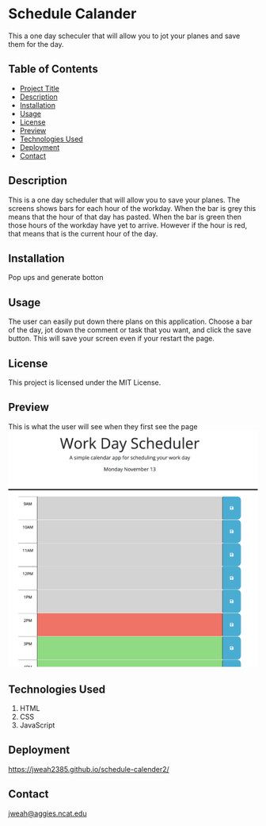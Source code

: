 
# Schedule Calander

This a one day scheculer that will allow you to jot your planes and save them for the day. 

## Table of Contents

- [Project Title](#project-title)
- [Description](#description)
- [Installation](#installation)
- [Usage](#usage)
- [License](#license)
- [Preview](#preview)
- [Technologies Used](#technologies-used)
- [Deployment](#deployment)
- [Contact](#contact)

## Description

This is a one day scheduler that will allow you to save your planes. The screens shows bars for each hour of the workday. When the bar is grey this means that the hour of that day has pasted. When the bar is green then those hours of the workday have yet to arrive. However if the hour is red, that means that is the current hour of the day. 

## Installation

Pop ups and generate botton

## Usage

The user can easily put down there plans on this application. Choose a bar of the day, jot down the comment or task that you want, and click the save button. This will save your screen even if your restart the page.


## License

This project is licensed under the MIT License.

## Preview

This is what the user will see when they first see the page![This is a image preview of the applicaiton](/image/Screenshot%202023-11-13%20at%202.50.31%20PM.png)


## Technologies Used

1. HTML
2. CSS
3. JavaScript

## Deployment

https://jweah2385.github.io/schedule-calender2/

## Contact

jweah@aggies.ncat.edu
